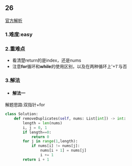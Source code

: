 ## 26

[官方解析](<>)

### 1.难度:easy

### 2.重难点

* 看清楚return的是index，还是nums
* 注意**for**循环和**while**的使用区别，以及在两种循环上'+1'与否

### 3.解法

* #### 解法一

解题思路:双指针+for

```python
class Solution:
    def removeDuplicates(self, nums: List[int]) -> int:
        length = len(nums)
        i, j = 0, 1
        if length==0:
            return 0
        for j in range(1,length):
            if nums[i] != nums[j]:
                nums[i + 1] = nums[j]
                i += 1
        return i + 1
```
